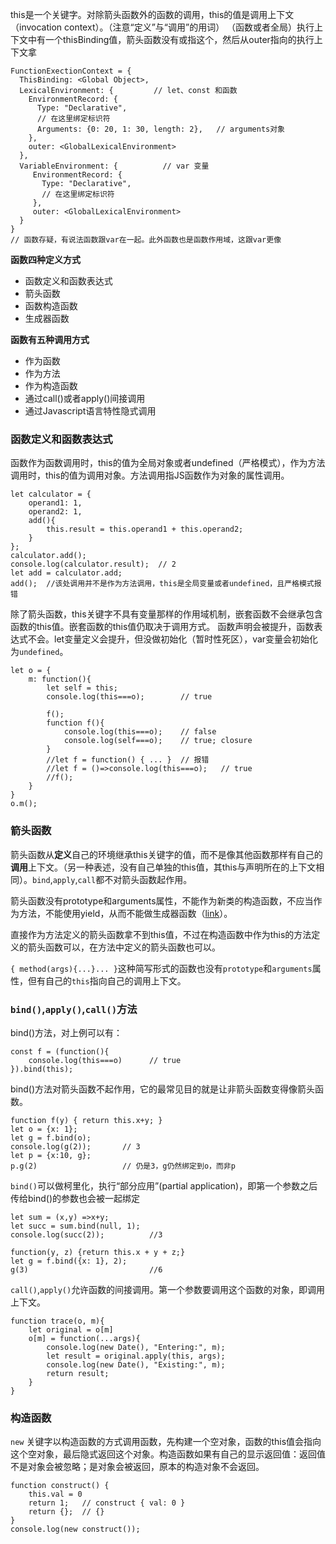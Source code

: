this是一个关键字。对除箭头函数外的函数的调用，this的值是调用上下文（invocation context）。（注意“定义”与“调用”的用词）
（函数或者全局）执行上下文中有一个thisBinding值，箭头函数没有或指这个，然后从outer指向的执行上下文拿
```
FunctionExectionContext = {
  ThisBinding: <Global Object>,
  LexicalEnvironment: {         // let、const 和函数
    EnvironmentRecord: {   
      Type: "Declarative",
      // 在这里绑定标识符
      Arguments: {0: 20, 1: 30, length: 2},   // arguments对象
    },
    outer: <GlobalLexicalEnvironment>
  },
  VariableEnvironment: {          // var 变量
     EnvironmentRecord: {
       Type: "Declarative",
       // 在这里绑定标识符
     },
     outer: <GlobalLexicalEnvironment>
  }
}
// 函数存疑，有说法函数跟var在一起。此外函数也是函数作用域，这跟var更像
```

**函数四种定义方式**
- 函数定义和函数表达式
- 箭头函数
- 函数构造函数
- 生成器函数

**函数有五种调用方式**
- 作为函数
- 作为方法
- 作为构造函数
- 通过call()或者apply()间接调用
- 通过Javascript语言特性隐式调用

### 函数定义和函数表达式

函数作为函数调用时，this的值为全局对象或者undefined（严格模式），作为方法调用时，this的值为调用对象。方法调用指JS函数作为对象的属性调用。
```
let calculator = {
    operand1: 1,
    operand2: 1,
    add(){
        this.result = this.operand1 + this.operand2;
    }
};
calculator.add();
console.log(calculator.result);  // 2
let add = calculator.add;
add();  //该处调用并不是作为方法调用，this是全局变量或者undefined，且严格模式报错
```
除了箭头函数，this关键字不具有变量那样的作用域机制，嵌套函数不会继承包含函数的this值。嵌套函数的this值仍取决于调用方式。
函数声明会被提升，函数表达式不会。let变量定义会提升，但没做初始化（暂时性死区），var变量会初始化为`undefined`。
```
let o = {
    m: function(){
        let self = this;
        console.log(this===o);        // true

        f();
        function f(){           
            console.log(this===o);    // false
            console.log(self===o);    // true; closure
        }
        //let f = function() { ... }  // 报错
        //let f = ()=>console.log(this===o);   // true
        //f();                          
    }
}
o.m();
```

### 箭头函数
箭头函数从**定义**自己的环境继承this关键字的值，而不是像其他函数那样有自己的**调用**上下文。（另一种表述，没有自己单独的this值，其this与声明所在的上下文相同）。`bind`,`apply`,`call`都不对箭头函数起作用。

箭头函数没有prototype和arguments属性，不能作为新类的构造函数，不应当作为方法，不能使用yield，从而不能做生成器函数（[link](https://developer.mozilla.org/zh-CN/docs/Web/JavaScript/Reference/Functions/Arrow_functions)）。

直接作为方法定义的箭头函数拿不到this值，不过在构造函数中作为this的方法定义的箭头函数可以，在方法中定义的箭头函数也可以。

`{ method(args){...}... }`这种简写形式的函数也没有`prototype`和`arguments`属性，但有自己的`this`指向自己的调用上下文。

### `bind()`,`apply()`,`call()`方法
bind()方法，对上例可以有：
```
const f = (function(){
    console.log(this===o)      // true
}).bind(this);
```
bind()方法对箭头函数不起作用，它的最常见目的就是让非箭头函数变得像箭头函数。
```
function f(y) { return this.x+y; }
let o = {x: 1};
let g = f.bind(o);
console.log(g(2));       // 3
let p = {x:10, g};
p.g(2)                   // 仍是3，g仍然绑定到o，而非p
```
`bind()`可以做柯里化，执行“部分应用”(partial application)，即第一个参数之后传给bind()的参数也会被一起绑定
```
let sum = (x,y) =>x+y;
let succ = sum.bind(null, 1);
console.log(succ(2));          //3

function(y, z) {return this.x + y + z;}
let g = f.bind({x: 1}, 2);
g(3)                           //6
```
`call()`,`apply()`允许函数的间接调用。第一个参数要调用这个函数的对象，即调用上下文。
```
function trace(o, m){
    let original = o[m]
    o[m] = function(...args){
        console.log(new Date(), "Entering:", m);
        let result = original.apply(this, args);
        console.log(new Date(), "Existing:", m);
        return result;
    }
}
```

### 构造函数
`new` 关键字以构造函数的方式调用函数，先构建一个空对象，函数的this值会指向这个空对象，最后隐式返回这个对象。构造函数如果有自己的显示返回值：返回值不是对象会被忽略；是对象会被返回，原本的构造对象不会返回。
```
function construct() {
    this.val = 0
    return 1;   // construct { val: 0 }
    return {};  // {}
}
console.log(new construct());
```